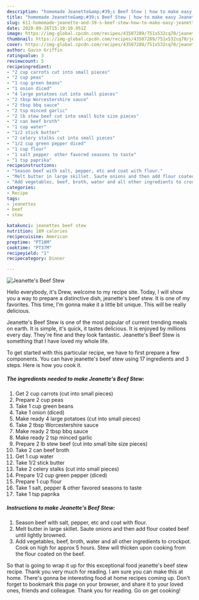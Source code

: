 ```yaml
---
description: "homemade Jeanette&amp;#39;s Beef Stew | how to make easy Jeanette&amp;#39;s Beef Stew"
title: "homemade Jeanette&amp;#39;s Beef Stew | how to make easy Jeanette&amp;#39;s Beef Stew"
slug: 611-homemade-jeanette-and-39-s-beef-stew-how-to-make-easy-jeanette-and-39-s-beef-stew
date: 2020-09-26T15:19:10.951Z
image: https://img-global.cpcdn.com/recipes/43507289/751x532cq70/jeanettes-beef-stew-recipe-main-photo.jpg
thumbnail: https://img-global.cpcdn.com/recipes/43507289/751x532cq70/jeanettes-beef-stew-recipe-main-photo.jpg
cover: https://img-global.cpcdn.com/recipes/43507289/751x532cq70/jeanettes-beef-stew-recipe-main-photo.jpg
author: Gavin Griffin
ratingvalue: 3
reviewcount: 5
recipeingredient:
- "2 cup carrots cut into small pieces"
- "2 cup peas"
- "1 cup green beans"
- "1 onion diced"
- "4 large potatoes cut into small pieces"
- "2 tbsp Worcestershire sauce"
- "2 tbsp bbq sauce"
- "2 tsp minced garlic"
- "2 lb stew beef cut into small bite size pieces"
- "2 can beef broth"
- "1 cup water"
- "1/2 stick butter"
- "2 celery stalks cut into small pieces"
- "1/2 cup green pepper diced"
- "1 cup flour"
- "1 salt pepper  other favored seasons to taste"
- "1 tsp paprika"
recipeinstructions:
- "Season beef with salt, pepper, etc and coat with flour."
- "Melt butter in large skillet. Saute onions and then add flour coated beef until lightly browned."
- "Add vegetables, beef, broth, water and all other ingredients to crockpot. Cook on high for approx 5 hours. Stew will thicken upon cooking from the flour coated on the beef."
categories:
- Recipe
tags:
- jeanettes
- beef
- stew

katakunci: jeanettes beef stew 
nutrition: 189 calories
recipecuisine: American
preptime: "PT10M"
cooktime: "PT37M"
recipeyield: "1"
recipecategory: Dinner

---
```



![Jeanette&#39;s Beef Stew](https://img-global.cpcdn.com/recipes/43507289/751x532cq70/jeanettes-beef-stew-recipe-main-photo.jpg)

Hello everybody, it's Drew, welcome to my recipe site. Today, I will show you a way to prepare a distinctive dish, jeanette&#39;s beef stew. It is one of my favorites. This time, I'm gonna make it a little bit unique. This will be really delicious.

Jeanette&#39;s Beef Stew is one of the most popular of current trending meals on earth. It is simple, it's quick, it tastes delicious. It is enjoyed by millions every day. They're fine and they look fantastic. Jeanette&#39;s Beef Stew is something that I have loved my whole life.




To get started with this particular recipe, we have to first prepare a few components. You can have jeanette&#39;s beef stew using 17 ingredients and 3 steps. Here is how you cook it.

<!--inarticleads1-->

##### The ingredients needed to make Jeanette&#39;s Beef Stew:

1. Get 2 cup carrots (cut into small pieces)
1. Prepare 2 cup peas
1. Take 1 cup green beans
1. Take 1 onion (diced)
1. Make ready 4 large potatoes (cut into small pieces)
1. Take 2 tbsp Worcestershire sauce
1. Make ready 2 tbsp bbq sauce
1. Make ready 2 tsp minced garlic
1. Prepare 2 lb stew beef (cut into small bite size pieces)
1. Take 2 can beef broth
1. Get 1 cup water
1. Take 1/2 stick butter
1. Take 2 celery stalks (cut into small pieces)
1. Prepare 1/2 cup green pepper (diced)
1. Prepare 1 cup flour
1. Take 1 salt, pepper &amp; other favored seasons to taste
1. Take 1 tsp paprika




<!--inarticleads2-->

##### Instructions to make Jeanette&#39;s Beef Stew:

1. Season beef with salt, pepper, etc and coat with flour.
1. Melt butter in large skillet. Saute onions and then add flour coated beef until lightly browned.
1. Add vegetables, beef, broth, water and all other ingredients to crockpot. Cook on high for approx 5 hours. Stew will thicken upon cooking from the flour coated on the beef.




So that is going to wrap it up for this exceptional food jeanette&#39;s beef stew recipe. Thank you very much for reading. I am sure you can make this at home. There's gonna be interesting food at home recipes coming up. Don't forget to bookmark this page on your browser, and share it to your loved ones, friends and colleague. Thank you for reading. Go on get cooking!
